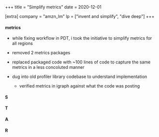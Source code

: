 +++
title = "Simplify metrics"
date = 2020-12-01

[extra]
company = "amzn_lm"
lp = ["invent and simplify", "dive deep"]
+++

#### metrics
- while fixing workflow in PDT, i took the initiative to simplify metrics for all regions
- removed 2 metrics packages
- replaced packaged code with ~100 lines of code to capture the same metrics in a less concoluted manner

- dug into old profiler library codebase to understand implementation
  - verified metrics in igraph against what the code was posting

#### S

#### T

#### A

#### R

